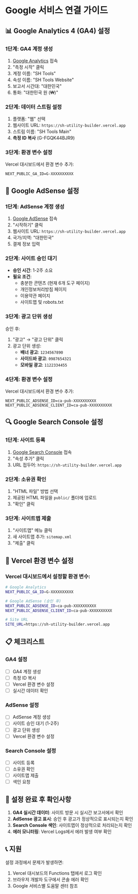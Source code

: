 # Google 서비스 연결 가이드

## 📊 Google Analytics 4 (GA4) 설정

### 1단계: GA4 계정 생성
1. [Google Analytics](https://analytics.google.com/) 접속
2. "측정 시작" 클릭
3. 계정 이름: "SH Tools"
4. 속성 이름: "SH Tools Website"
5. 보고서 시간대: "대한민국"
6. 통화: "대한민국 원 (₩)"

### 2단계: 데이터 스트림 설정
1. 플랫폼: "웹" 선택
2. 웹사이트 URL: `https://sh-utility-builder.vercel.app`
3. 스트림 이름: "SH Tools Main"
4. **측정 ID 복사** (G-FGQK44BJR9)

### 3단계: 환경 변수 설정
Vercel 대시보드에서 환경 변수 추가:
```
NEXT_PUBLIC_GA_ID=G-XXXXXXXXXX
```

## 🎯 Google AdSense 설정

### 1단계: AdSense 계정 생성
1. [Google AdSense](https://www.google.com/adsense/) 접속
2. "시작하기" 클릭
3. 웹사이트 URL: `https://sh-utility-builder.vercel.app`
4. 국가/지역: "대한민국"
5. 결제 정보 입력

### 2단계: 사이트 승인 대기
- **승인 시간**: 1-2주 소요
- **필요 조건**:
  - 충분한 콘텐츠 (현재 6개 도구 페이지)
  - 개인정보처리방침 페이지
  - 이용약관 페이지
  - 사이트맵 및 robots.txt

### 3단계: 광고 단위 생성
승인 후:
1. "광고" → "광고 단위" 클릭
2. 광고 단위 생성:
   - **배너 광고**: `1234567890`
   - **사이드바 광고**: `0987654321`
   - **모바일 광고**: `1122334455`

### 4단계: 환경 변수 설정
Vercel 대시보드에서 환경 변수 추가:
```
NEXT_PUBLIC_ADSENSE_ID=ca-pub-XXXXXXXXXX
NEXT_PUBLIC_ADSENSE_CLIENT_ID=ca-pub-XXXXXXXXXX
```

## 🔍 Google Search Console 설정

### 1단계: 사이트 등록
1. [Google Search Console](https://search.google.com/search-console/) 접속
2. "속성 추가" 클릭
3. URL 접두어: `https://sh-utility-builder.vercel.app`

### 2단계: 소유권 확인
1. "HTML 파일" 방법 선택
2. 제공된 HTML 파일을 `public/` 폴더에 업로드
3. "확인" 클릭

### 3단계: 사이트맵 제출
1. "사이트맵" 메뉴 클릭
2. 새 사이트맵 추가: `sitemap.xml`
3. "제출" 클릭

## 🚀 Vercel 환경 변수 설정

### Vercel 대시보드에서 설정할 환경 변수:
```bash
# Google Analytics
NEXT_PUBLIC_GA_ID=G-XXXXXXXXXX

# Google AdSense (승인 후)
NEXT_PUBLIC_ADSENSE_ID=ca-pub-XXXXXXXXXX
NEXT_PUBLIC_ADSENSE_CLIENT_ID=ca-pub-XXXXXXXXXX

# Site URL
SITE_URL=https://sh-utility-builder.vercel.app
```

## 📋 체크리스트

### GA4 설정
- [ ] GA4 계정 생성
- [ ] 측정 ID 복사
- [ ] Vercel 환경 변수 설정
- [ ] 실시간 데이터 확인

### AdSense 설정
- [ ] AdSense 계정 생성
- [ ] 사이트 승인 대기 (1-2주)
- [ ] 광고 단위 생성
- [ ] Vercel 환경 변수 설정

### Search Console 설정
- [ ] 사이트 등록
- [ ] 소유권 확인
- [ ] 사이트맵 제출
- [ ] 색인 요청

## 🔧 설정 완료 후 확인사항

1. **GA4 실시간 데이터**: 사이트 방문 시 실시간 보고서에서 확인
2. **AdSense 광고 표시**: 승인 후 광고가 정상적으로 표시되는지 확인
3. **Search Console 색인**: 사이트맵이 정상적으로 처리되는지 확인
4. **에러 모니터링**: Vercel Logs에서 에러 발생 여부 확인

## 📞 지원

설정 과정에서 문제가 발생하면:
1. Vercel 대시보드의 Functions 탭에서 로그 확인
2. 브라우저 개발자 도구에서 콘솔 에러 확인
3. Google 서비스별 도움말 센터 참조
